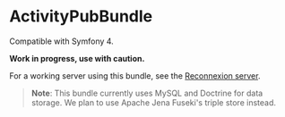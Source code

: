 ActivityPubBundle
=================

Compatible with Symfony 4.

**Work in progress, use with caution.**

For a working server using this bundle, see the [Reconnexion server](https://github.com/reconnexion/reconnexion-server).

> **Note**: This bundle currently uses MySQL and Doctrine for data storage.
We plan to use Apache Jena Fuseki's triple store instead.
